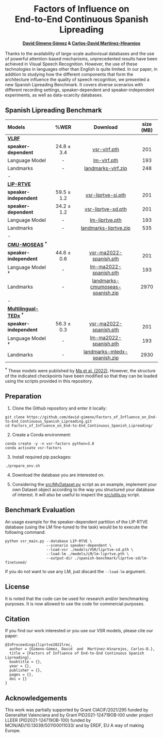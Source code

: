<h1 align="center">Factors of Influence on <br/> End-to-End Continuous Spanish Lipreading</h1>

<div align="center">
  <b><a href="https://scholar.google.es/citations?user=DVRSla8AAAAJ&hl=en">David Gimeno Gómez</a> & <a href="http://personales.upv.es/carmarhi/">Carlos-David Martínez-Hinarejos</a></b>
</div>

<br/>
Thanks to the availability of large-scale audiovisual databases and the use of powerful attention-based mechanisms, unprecedented results have been achieved in Visual Speech Recognition. However, the use of these technologies in languages other than English is quite limited. In our paper, in addition to studying how the different components that form the architecture influence the quality of speech recognition, we presented a new Spanish Lipreading Benchmark. It covers diverse scenarios with different recording settings, speaker-dependent and speaker-independent experiments, as well as data-scarcity databases.
<br/>


## Spanish Lipreading Benchmark
  
<p> </p>
  
|            Models          |     %WER    |               Download               |  size (MB)  |
|:---------------------------|:-----------:|:------------------------------------:|:-----------:|
|  [**VLRF**](https://ieeexplore.ieee.org/abstract/document/7961743)                  |
|  **speaker-dependent**     |  24.8 ± 3.4 | [vsr-vlrf.pth](https://drive.google.com/file/d/18dQbL2Ul9g00AK7b0k1tK-AcNbd2-xs3/view?usp=share_link) |     201     |
|  Language Model            |      -      | [lm-vlrf.pth](https://drive.google.com/file/d/1DuSO8FZWSSPZLRCg8puqk2710-NtDls3/view?usp=share_link) |     193     |
|  Landmarks                 |      -      | [landmarks-vlrf.zip](https://drive.google.com/file/d/1oOoMmKYSNifEjbUU-5rtmgR-7vq4vtYL/view?usp=share_link) |     248     |
|  -                         |             |                                      |             |
|  [**LIP-RTVE**](https://aclanthology.org/2022.lrec-1.294/)              |            
|  **speaker-independent**   |  59.5 ± 1.2 | [vsr-liprtve-si.pth](https://drive.google.com/file/d/1HUipOpIOWtsAvBB2mIFAxHbSVB7S5bk8/view?usp=share_link) |     201     |
|  **speaker-dependent**     |  34.2 ± 1.2 | [vsr-liprtve-sd.pth](https://drive.google.com/file/d/1Zq476xT2TVa-DDEDhLaLlYRsEFqRd8CK/view?usp=share_link) |     201     |
|  Language Model            |      -      | [lm-liprtve.pth](https://drive.google.com/file/d/1Ze7zOII8MbgUQqZ4U3gYOAnobp3aDJnT/view?usp=share_link) |     193     |
|  Landmarks                 |      -      | [landmarks-liprtve.zip](https://drive.google.com/file/d/1_gXDV3mC3GhSx9OSe2zjm0Xh-e2m7Fe3/view?usp=share_link) |     535     |
|  -                         |             |                                      |             |
  |  [**CMU-MOSEAS**](https://aclanthology.org/2020.emnlp-main.141/) <sup>**†**</sup>          |
|  **speaker-independent**   |  44.6 ± 0.6 | [vsr-ma2022-spanish.pth](https://drive.google.com/file/d/1f79zKcvaR9xRfRpSdLgCzLS7BTjC5tmf/view?usp=share_link) |     201     |
|  Language Model <sup>**†**</sup>            |      -      | [lm-ma2022-spanish.pth](https://drive.google.com/file/d/15RLM1qYQXRIkrKVPYPeNWoP2G78-geL2/view?usp=share_link) |     193     |
|  Landmarks                 |      -      | [landmarks-cmumoseas-spanish.zip](https://drive.google.com/file/d/1wBYCDYq8JCjBl4rFYJjW4eQiXsQkS3TK/view?usp=share_link) |     2970    |
|  -                         |             |                                      |             |
|  [**Multilingual-TEDx**](https://www.isca-speech.org/archive/interspeech_2021/salesky21_interspeech.html) <sup>**†**</sup>    |
|  **speaker-independent**   |  56.3 ± 0.3 | [vsr-ma2022-spanish.pth](https://drive.google.com/file/d/1f79zKcvaR9xRfRpSdLgCzLS7BTjC5tmf/view?usp=share_link) |     201     |
|  Language Model <sup>**†**</sup>            |      -      | [lm-ma2022-spanish.pth](https://drive.google.com/file/d/15RLM1qYQXRIkrKVPYPeNWoP2G78-geL2/view?usp=share_link) |     193     |
|  Landmarks                 |      -      | [landmarks-mtedx-spanish.zip](https://drive.google.com/file/d/1cYXYE0uIq-Cma4wE5-gjZO1AJ2WYlcv8/view?usp=share_link) |     2930    |

<b><sup>†</sup></b> These models were published by <a href="https://github.com/mpc001/Visual_Speech_Recognition_for_Multiple_Languages">Ma et al. (2022)</a>. However, the structure of the indicated checkpoints have been modified so that they can be loaded using the scripts provided in this repository.

## Preparation
1. Clone the Github repository and enter it locally:

```
git clone https://github.com/david-gimeno/Factors_of_Influence_on_End-to-End_Continuous_Spanish_Lipreading.git
cd Factors_of_Influence_on_End-to-End_Continuous_Spanish_Lipreading/
```

2. Create a Conda environment:

```
conda create -y -n vsr-factors python=3.8
conda activate vsr-factors
```

3. Install required pip packages:

```
./prepare_env.sh
```

4. Download the database you are interested on.

5. Considering the [src/MyDataset.py]() script as an example, implement your own Dataset object according to the way you structured your database of interest. It will also be useful to inspect the [src/utils.py]() script.

## Benchmark Evaluation

An usage example for the speaker-dependent partition of the LIP-RTVE database (using the LM fine-tuned to the task) would be to execute the following command:

```
python vsr_main.py --database LIP-RTVE \
                   --scenario speaker-dependent \
                   --load-vsr ./models/VSR/liprtve-sd.pth \
                   --load-lm ./models/LM/lm-liprtve.pth \
                   --output-dir ./spanish-benchmark/liprtve-sd/lm-finetuned/
```
If you do not want to use any LM, just discard the ```--load-lm``` argument.

## License

It is noted that the code can be used for research and/or benchmarking purposes. It is now allowed to use the code for commercial purposes. 

## Citation

If you find our work interested or you use our VSR models, please cite our paper:

```
@InProceedings{liprtve2022lrec,
  author = {Gimeno-Gómez, David  and  Martínez-Hinarejos, Carlos-D.},
  title = {Factors of Influence of End-to-End Continuous Spanish Lipreading},
  booktitle = {},
  year = {},
  publisher = {},
  pages = {},
  doi = {}
}
```

## Acknowledgements

This work was partially supported by Grant CIACIF/2021/295 funded by Generalitat Valenciana and by Grant PID2021-124719OB-I00 under project LLEER (PID2021-124719OB-100) funded by MCIN/AEI/10.13039/501100011033/ and by ERDF, EU A way of making Europe.
